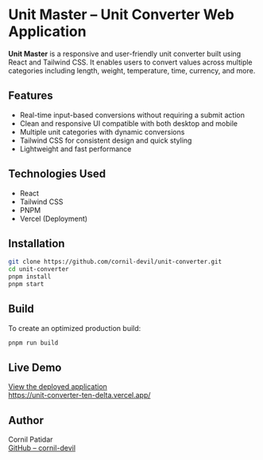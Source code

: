 # Unit Master – Unit Converter Web Application

**Unit Master** is a responsive and user-friendly unit converter built using React and Tailwind CSS. It enables users to convert values across multiple categories including length, weight, temperature, time, currency, and more.

## Features

- Real-time input-based conversions without requiring a submit action
- Clean and responsive UI compatible with both desktop and mobile
- Multiple unit categories with dynamic conversions
- Tailwind CSS for consistent design and quick styling
- Lightweight and fast performance

## Technologies Used

- React
- Tailwind CSS
- PNPM
- Vercel (Deployment)

## Installation

```bash
git clone https://github.com/cornil-devil/unit-converter.git
cd unit-converter
pnpm install
pnpm start
```

## Build

To create an optimized production build:

```bash
pnpm run build
```

## Live Demo

[View the deployed application](https://unit-master.vercel.app)  
https://unit-converter-ten-delta.vercel.app/

## Author

Cornil Patidar  
[GitHub – cornil-devil](https://github.com/cornil-devil)
